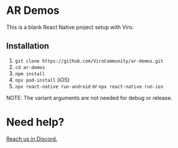 # AR Demos

This is a blank React Native project setup with Viro.

## Installation

1. `git clone https://github.com/ViroCommunity/ar-demos.git`
2. `cd ar-demos`
3. `npm install`
4. `npx pod-install` (iOS)
5. `npx react-native run-android` or `npx react-native run-ios`

NOTE:
The variant arguments are not needed for debug or release.

# Need help?
[Reach us in Discord.](https://discord.gg/YfxDBGTxvG)
